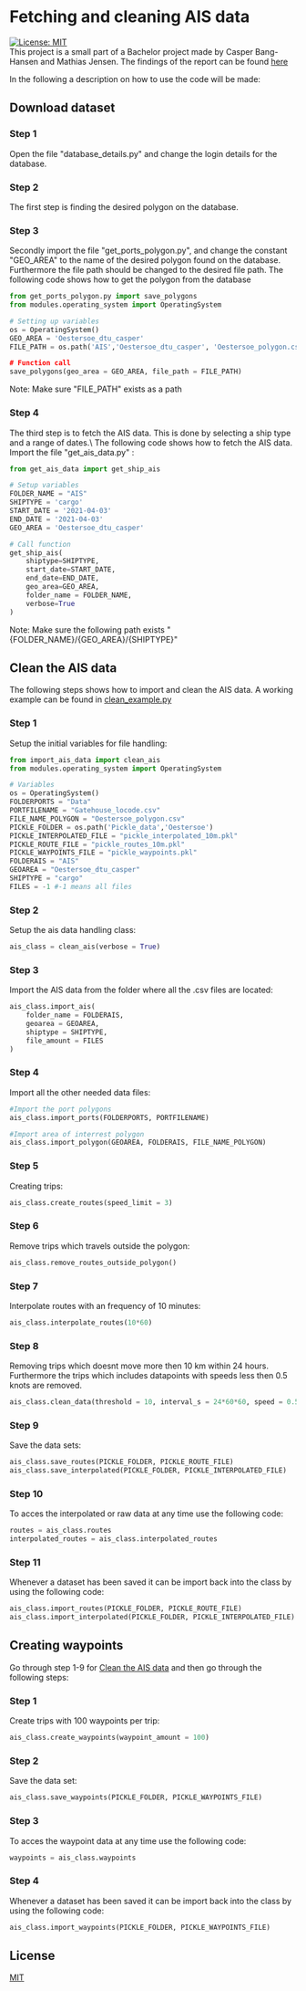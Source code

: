 # Fetching and cleaning AIS data
[![License: MIT](https://img.shields.io/badge/License-MIT-yellow.svg)](https://opensource.org/licenses/MIT) <br/>
This project is a small part of a Bachelor project made by Casper Bang-Hansen and Mathias Jensen.
The findings of the report can be found [here](https://drive.google.com/file/d/1B9XpTJCqlNLRMJ-1MbzLPj7wPqQ2w-yt/view?usp=sharing)

In the following a description on how to use the code will be made:

## Download dataset
### Step 1
Open the file "database_details.py" and change the login details for the database.
### Step 2
The first step is finding the desired polygon on the database.
### Step 3
Secondly import the file "get_ports_polygon.py", and change the constant "GEO_AREA" to the name of the desired polygon found on the database. Furthermore the file path should be changed to the desired file path.
The following code shows how to get the polygon from the database
```python
from get_ports_polygon.py import save_polygons
from modules.operating_system import OperatingSystem

# Setting up variables
os = OperatingSystem()
GEO_AREA = 'Oestersoe_dtu_casper'
FILE_PATH = os.path('AIS','Oestersoe_dtu_casper', 'Oestersoe_polygon.csv)

# Function call
save_polygons(geo_area = GEO_AREA, file_path = FILE_PATH)
```
Note: Make sure "FILE_PATH" exists as a path
### Step 4
The third step is to fetch the AIS data. This is done by selecting a ship type and a range of dates.\\
The following code shows how to fetch the AIS data. Import the file "get_ais_data.py" :
```python
from get_ais_data import get_ship_ais

# Setup variables
FOLDER_NAME = "AIS"
SHIPTYPE = 'cargo'
START_DATE = '2021-04-03'
END_DATE = '2021-04-03'
GEO_AREA = 'Oestersoe_dtu_casper'

# Call function
get_ship_ais(
    shiptype=SHIPTYPE,
    start_date=START_DATE,
    end_date=END_DATE,
    geo_area=GEO_AREA,
    folder_name = FOLDER_NAME,
    verbose=True
)
```
Note: Make sure the following path exists "{FOLDER_NAME}/{GEO_AREA}/{SHIPTYPE}"

## Clean the AIS data
The following steps shows how to import and clean the AIS data. A working example can be found in [clean_example.py](clean_example.py)
### Step 1
Setup the initial variables for file handling:
```python
from import_ais_data import clean_ais
from modules.operating_system import OperatingSystem

# Variables
os = OperatingSystem()
FOLDERPORTS = "Data"
PORTFILENAME = "Gatehouse_locode.csv"
FILE_NAME_POLYGON = "Oestersoe_polygon.csv"
PICKLE_FOLDER = os.path('Pickle_data','Oestersoe')
PICKLE_INTERPOLATED_FILE = "pickle_interpolated_10m.pkl"
PICKLE_ROUTE_FILE = "pickle_routes_10m.pkl"
PICKLE_WAYPOINTS_FILE = "pickle_waypoints.pkl" 
FOLDERAIS = "AIS"
GEOAREA = "Oestersoe_dtu_casper"
SHIPTYPE = "cargo"
FILES = -1 #-1 means all files
```
### Step 2
Setup the ais data handling class:
```python
ais_class = clean_ais(verbose = True)
```
### Step 3
Import the AIS data from the folder where all the .csv files are located:
```python
ais_class.import_ais(
    folder_name = FOLDERAIS,
    geoarea = GEOAREA,
    shiptype = SHIPTYPE,
    file_amount = FILES
)
```
### Step 4
Import all the other needed data files:
```python
#Import the port polygons
ais_class.import_ports(FOLDERPORTS, PORTFILENAME)

#Import area of interrest polygon
ais_class.import_polygon(GEOAREA, FOLDERAIS, FILE_NAME_POLYGON)
```

### Step 5
Creating trips:
```python
ais_class.create_routes(speed_limit = 3)
```
### Step 6
Remove trips which travels outside the polygon:
```python
ais_class.remove_routes_outside_polygon()
```
### Step 7
Interpolate routes with an frequency of 10 minutes:
```python
ais_class.interpolate_routes(10*60)
```
### Step 8
Removing trips which doesnt move more then 10 km within 24 hours.
Furthermore the trips which includes datapoints with speeds less then 0.5 knots are removed.
```python
ais_class.clean_data(threshold = 10, interval_s = 24*60*60, speed = 0.5)
```
### Step 9
Save the data sets:
```python
ais_class.save_routes(PICKLE_FOLDER, PICKLE_ROUTE_FILE)
ais_class.save_interpolated(PICKLE_FOLDER, PICKLE_INTERPOLATED_FILE)
```
### Step 10
To acces the interpolated or raw data at any time use the following code:
```python
routes = ais_class.routes
interpolated_routes = ais_class.interpolated_routes
```
### Step 11
Whenever a dataset has been saved it can be import back into the class by using the following code:
```python
ais_class.import_routes(PICKLE_FOLDER, PICKLE_ROUTE_FILE)
ais_class.import_interpolated(PICKLE_FOLDER, PICKLE_INTERPOLATED_FILE)
```

## Creating waypoints
Go through step 1-9 for [Clean the AIS data](#clean-the-ais-data) and then go through the following steps:
### Step 1
Create trips with 100 waypoints per trip:
```python
ais_class.create_waypoints(waypoint_amount = 100)
```
### Step 2
Save the data set:
```python
ais_class.save_waypoints(PICKLE_FOLDER, PICKLE_WAYPOINTS_FILE)
```
### Step 3
To acces the waypoint data at any time use the following code:
```python
waypoints = ais_class.waypoints
```
### Step 4
Whenever a dataset has been saved it can be import back into the class by using the following code:
```python
ais_class.import_waypoints(PICKLE_FOLDER, PICKLE_WAYPOINTS_FILE)
```

## License
[MIT](LICENSE)
